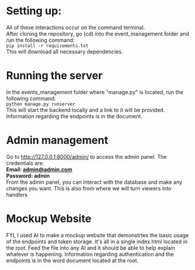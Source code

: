 # Setting up:
All of these interactions occur on the command terminal.  
After cloning the repository, go (cd) into the event_management folder and run the following command:  
`pip install -r requirements.txt`  
This will download all necessary dependencies.  
  
# Running the server
In the events_management folder where "manage.py" is located, run the following command:  
`python manage.py runserver`  
This will start the backend locally and a link to it will be provided. Information regarding the endpoints is in the document.  
  
# Admin management  
Go to http://127.0.0.1:8000/admin/ to access the admin panel. The credentials are:  
**Email: admin@admin.com**  
**Password: admin**  
From the admin panel, you can interact with the database and make any changes you want. This is also from where we will turn viewers into handlers

# Mockup Website  
FYI, I used AI to make a mockup website that demonstrtes the basic usage of the endpoints and token storage. It's all in a single index.html located in the root. Feed the file into any AI and it should be able to help explain whatever is happening.
Information regarding authentication and the endpoints is in the word document located at the root.


